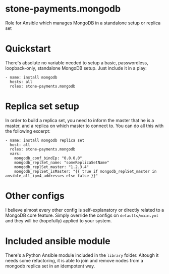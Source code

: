 stone-payments.mongodb
============
Role for Ansible which manages MongoDB in a standalone setup or replica set

# Quickstart
There's absolute no variable needed to setup a basic, passwordless,
loopback-only, standalone MongoDB setup. Just include it in a play:
```
- name: install mongodb
  hosts: all
  roles: stone-payments.mongodb
```

# Replica set setup
In order to build a replica set, you need to inform the master that he is a
master, and a replica on which master to connect to. You can do all this with
the following excerpt:
```
- name: install mongodb replica set
  host: all
  roles: stone-payments.mongodb
  vars:
    mongodb_conf_bindIp: "0.0.0.0"
    mongodb_replSet_name: "someReplicaSetName"
    mongodb_replSet_master: "1.2.3.4"
    mongodb_replSet_isMaster: "{{ true if mongodb_replSet_master in ansible_all_ipv4_addresses else false }}"
```

# Other configs
I believe almost every other config is self-explanatory or directly related to
a MongoDB core feature. Simply override the configs on `defaults/main.yml` and
they will be (hopefully) applied to your system.

# Included ansible module
There's a Python Ansible module included in the `library` folder. Altough it
needs some refactoring, it is able to join and remove nodes from a mongodb
replica set in an idempotent way.
